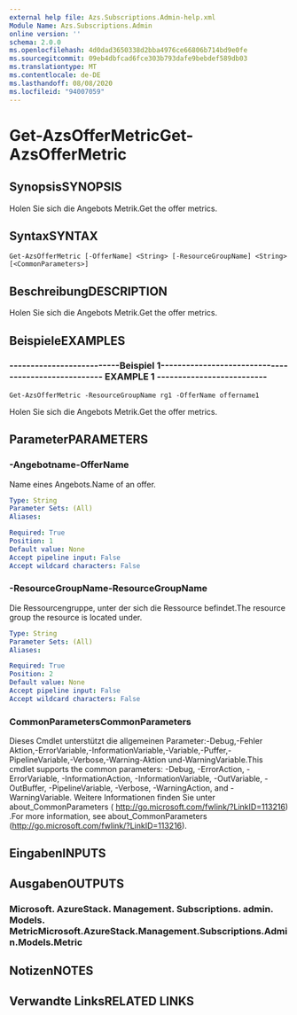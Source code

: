 ```yaml
---
external help file: Azs.Subscriptions.Admin-help.xml
Module Name: Azs.Subscriptions.Admin
online version: ''
schema: 2.0.0
ms.openlocfilehash: 4d0dad3650338d2bba4976ce66806b714bd9e0fe
ms.sourcegitcommit: 09eb4dbfcad6fce303b793dafe9bebdef589db03
ms.translationtype: MT
ms.contentlocale: de-DE
ms.lasthandoff: 08/08/2020
ms.locfileid: "94007059"
---
```

# <span data-ttu-id="a2b92-101">Get-AzsOfferMetric</span><span class="sxs-lookup"><span data-stu-id="a2b92-101">Get-AzsOfferMetric</span></span>

## <span data-ttu-id="a2b92-102">Synopsis</span><span class="sxs-lookup"><span data-stu-id="a2b92-102">SYNOPSIS</span></span>
<span data-ttu-id="a2b92-103">Holen Sie sich die Angebots Metrik.</span><span class="sxs-lookup"><span data-stu-id="a2b92-103">Get the offer metrics.</span></span>

## <span data-ttu-id="a2b92-104">Syntax</span><span class="sxs-lookup"><span data-stu-id="a2b92-104">SYNTAX</span></span>

```
Get-AzsOfferMetric [-OfferName] <String> [-ResourceGroupName] <String> [<CommonParameters>]
```

## <span data-ttu-id="a2b92-105">Beschreibung</span><span class="sxs-lookup"><span data-stu-id="a2b92-105">DESCRIPTION</span></span>
<span data-ttu-id="a2b92-106">Holen Sie sich die Angebots Metrik.</span><span class="sxs-lookup"><span data-stu-id="a2b92-106">Get the offer metrics.</span></span>

## <span data-ttu-id="a2b92-107">Beispiele</span><span class="sxs-lookup"><span data-stu-id="a2b92-107">EXAMPLES</span></span>

### <span data-ttu-id="a2b92-108">--------------------------Beispiel 1--------------------------</span><span class="sxs-lookup"><span data-stu-id="a2b92-108">-------------------------- EXAMPLE 1 --------------------------</span></span>
```
Get-AzsOfferMetric -ResourceGroupName rg1 -OfferName offername1
```

<span data-ttu-id="a2b92-109">Holen Sie sich die Angebots Metrik.</span><span class="sxs-lookup"><span data-stu-id="a2b92-109">Get the offer metrics.</span></span>

## <span data-ttu-id="a2b92-110">Parameter</span><span class="sxs-lookup"><span data-stu-id="a2b92-110">PARAMETERS</span></span>

### <span data-ttu-id="a2b92-111">-Angebotname</span><span class="sxs-lookup"><span data-stu-id="a2b92-111">-OfferName</span></span>
<span data-ttu-id="a2b92-112">Name eines Angebots.</span><span class="sxs-lookup"><span data-stu-id="a2b92-112">Name of an offer.</span></span>

```yaml
Type: String
Parameter Sets: (All)
Aliases: 

Required: True
Position: 1
Default value: None
Accept pipeline input: False
Accept wildcard characters: False
```

### <span data-ttu-id="a2b92-113">-ResourceGroupName</span><span class="sxs-lookup"><span data-stu-id="a2b92-113">-ResourceGroupName</span></span>
<span data-ttu-id="a2b92-114">Die Ressourcengruppe, unter der sich die Ressource befindet.</span><span class="sxs-lookup"><span data-stu-id="a2b92-114">The resource group the resource is located under.</span></span>

```yaml
Type: String
Parameter Sets: (All)
Aliases: 

Required: True
Position: 2
Default value: None
Accept pipeline input: False
Accept wildcard characters: False
```

### <span data-ttu-id="a2b92-115">CommonParameters</span><span class="sxs-lookup"><span data-stu-id="a2b92-115">CommonParameters</span></span>
<span data-ttu-id="a2b92-116">Dieses Cmdlet unterstützt die allgemeinen Parameter:-Debug,-Fehler Aktion,-ErrorVariable,-InformationVariable,-Variable,-Puffer,-PipelineVariable,-Verbose,-Warning-Aktion und-WarningVariable.</span><span class="sxs-lookup"><span data-stu-id="a2b92-116">This cmdlet supports the common parameters: -Debug, -ErrorAction, -ErrorVariable, -InformationAction, -InformationVariable, -OutVariable, -OutBuffer, -PipelineVariable, -Verbose, -WarningAction, and -WarningVariable.</span></span> <span data-ttu-id="a2b92-117">Weitere Informationen finden Sie unter about_CommonParameters ( http://go.microsoft.com/fwlink/?LinkID=113216) .</span><span class="sxs-lookup"><span data-stu-id="a2b92-117">For more information, see about_CommonParameters (http://go.microsoft.com/fwlink/?LinkID=113216).</span></span>

## <span data-ttu-id="a2b92-118">Eingaben</span><span class="sxs-lookup"><span data-stu-id="a2b92-118">INPUTS</span></span>

## <span data-ttu-id="a2b92-119">Ausgaben</span><span class="sxs-lookup"><span data-stu-id="a2b92-119">OUTPUTS</span></span>

### <span data-ttu-id="a2b92-120">Microsoft. AzureStack. Management. Subscriptions. admin. Models. Metric</span><span class="sxs-lookup"><span data-stu-id="a2b92-120">Microsoft.AzureStack.Management.Subscriptions.Admin.Models.Metric</span></span>

## <span data-ttu-id="a2b92-121">Notizen</span><span class="sxs-lookup"><span data-stu-id="a2b92-121">NOTES</span></span>

## <span data-ttu-id="a2b92-122">Verwandte Links</span><span class="sxs-lookup"><span data-stu-id="a2b92-122">RELATED LINKS</span></span>

